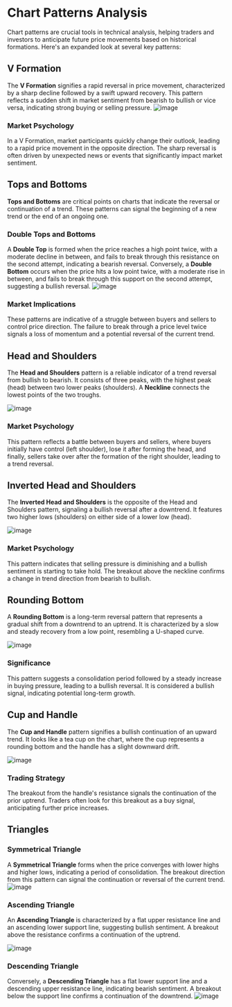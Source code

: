 # Chart Patterns Analysis

Chart patterns are crucial tools in technical analysis, helping traders and investors to anticipate future price movements based on historical formations. Here's an expanded look at several key patterns:

## V Formation

The **V Formation** signifies a rapid reversal in price movement, characterized by a sharp decline followed by a swift upward recovery. This pattern reflects a sudden shift in market sentiment from bearish to bullish or vice versa, indicating strong buying or selling pressure.
![image](https://github.com/Collegehive/Notes/assets/159722383/6a0cdd82-025f-425c-ba73-41964d23728f)

### Market Psychology
In a V Formation, market participants quickly change their outlook, leading to a rapid price movement in the opposite direction. The sharp reversal is often driven by unexpected news or events that significantly impact market sentiment.

## Tops and Bottoms

**Tops and Bottoms** are critical points on charts that indicate the reversal or continuation of a trend. These patterns can signal the beginning of a new trend or the end of an ongoing one.

### Double Tops and Bottoms
A **Double Top** is formed when the price reaches a high point twice, with a moderate decline in between, and fails to break through this resistance on the second attempt, indicating a bearish reversal. Conversely, a **Double Bottom** occurs when the price hits a low point twice, with a moderate rise in between, and fails to break through this support on the second attempt, suggesting a bullish reversal.
![image](https://github.com/Collegehive/Notes/assets/159722383/6185c3ad-7b00-4b6d-998b-e1aed56fb343)


### Market Implications
These patterns are indicative of a struggle between buyers and sellers to control price direction. The failure to break through a price level twice signals a loss of momentum and a potential reversal of the current trend.

## Head and Shoulders

The **Head and Shoulders** pattern is a reliable indicator of a trend reversal from bullish to bearish. It consists of three peaks, with the highest peak (head) between two lower peaks (shoulders). A **Neckline** connects the lowest points of the two troughs.

![image](https://github.com/Collegehive/Notes/assets/159722383/f5d18b42-df11-4fec-b1c0-47569dffa2e5)

### Market Psychology
This pattern reflects a battle between buyers and sellers, where buyers initially have control (left shoulder), lose it after forming the head, and finally, sellers take over after the formation of the right shoulder, leading to a trend reversal.

## Inverted Head and Shoulders

The **Inverted Head and Shoulders** is the opposite of the Head and Shoulders pattern, signaling a bullish reversal after a downtrend. It features two higher lows (shoulders) on either side of a lower low (head).

![image](https://github.com/Collegehive/Notes/assets/159722383/69a3049c-4239-43aa-a698-ede62ea83129)

### Market Psychology
This pattern indicates that selling pressure is diminishing and a bullish sentiment is starting to take hold. The breakout above the neckline confirms a change in trend direction from bearish to bullish.

## Rounding Bottom

A **Rounding Bottom** is a long-term reversal pattern that represents a gradual shift from a downtrend to an uptrend. It is characterized by a slow and steady recovery from a low point, resembling a U-shaped curve.

![image](https://github.com/Collegehive/Notes/assets/159722383/4bb68246-31c9-46bf-be21-8f665e0b5b3c)

### Significance
This pattern suggests a consolidation period followed by a steady increase in buying pressure, leading to a bullish reversal. It is considered a bullish signal, indicating potential long-term growth.

## Cup and Handle

The **Cup and Handle** pattern signifies a bullish continuation of an upward trend. It looks like a tea cup on the chart, where the cup represents a rounding bottom and the handle has a slight downward drift.

![image](https://github.com/Collegehive/Notes/assets/159722383/08e73a52-6a4c-4c96-9385-033aa0af93fe)

### Trading Strategy
The breakout from the handle's resistance signals the continuation of the prior uptrend. Traders often look for this breakout as a buy signal, anticipating further price increases.

## Triangles

### Symmetrical Triangle
A **Symmetrical Triangle** forms when the price converges with lower highs and higher lows, indicating a period of consolidation. The breakout direction from this pattern can signal the continuation or reversal of the current trend.
![image](https://github.com/Collegehive/Notes/assets/159722383/53d554bd-0b4b-44c2-b4bd-38a465477bb4)

### Ascending Triangle
An **Ascending Triangle** is characterized by a flat upper resistance line and an ascending lower support line, suggesting bullish sentiment. A breakout above the resistance confirms a continuation of the uptrend.

![image](https://github.com/Collegehive/Notes/assets/159722383/ab7ee0ef-6746-4005-b7e5-48e421612dde)

### Descending Triangle
Conversely, a **Descending Triangle** has a flat lower support line and a descending upper resistance line, indicating bearish sentiment. A breakout below the support line confirms a continuation of the downtrend.
![image](https://github.com/Collegehive/Notes/assets/159722383/f5510bfa-07d7-43c4-b046-68489a1b3b45)
